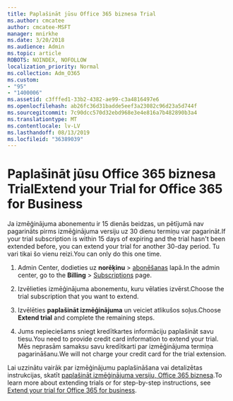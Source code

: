 ```yaml
---
title: Paplašināt jūsu Office 365 biznesa Trial
ms.author: cmcatee
author: cmcatee-MSFT
manager: mnirkhe
ms.date: 3/20/2018
ms.audience: Admin
ms.topic: article
ROBOTS: NOINDEX, NOFOLLOW
localization_priority: Normal
ms.collection: Adm_O365
ms.custom:
- "95"
- "1400006"
ms.assetid: c3fffed1-33b2-4382-ae99-c3a4816497e6
ms.openlocfilehash: ab26fc36d31badde5eef3a23082c96d23a5d744f
ms.sourcegitcommit: 7c90dcc570d32ebd968e3e4e816a7b482890b3a4
ms.translationtype: MT
ms.contentlocale: lv-LV
ms.lasthandoff: 08/13/2019
ms.locfileid: "36389039"
---
```

# <a name="extend-your-trial-for-office-365-for-business"></a><span data-ttu-id="0f67e-102">Paplašināt jūsu Office 365 biznesa Trial</span><span class="sxs-lookup"><span data-stu-id="0f67e-102">Extend your Trial for Office 365 for Business</span></span>

<span data-ttu-id="0f67e-103">Ja izmēģinājuma abonementu ir 15 dienās beidzas, un pētījumā nav pagarināts pirms izmēģinājuma versiju uz 30 dienu termiņu var pagarināt.</span><span class="sxs-lookup"><span data-stu-id="0f67e-103">If your trial subscription is within 15 days of expiring and the trial hasn't been extended before, you can extend your trial for another 30-day period.</span></span> <span data-ttu-id="0f67e-104">Tu vari tikai šo vienu reizi.</span><span class="sxs-lookup"><span data-stu-id="0f67e-104">You can only do this one time.</span></span>
  
1. <span data-ttu-id="0f67e-105">Admin Center, dodieties uz **norēķinu** \> [abonēšanas](https://go.microsoft.com/fwlink/p/?linkid=842054) lapā.</span><span class="sxs-lookup"><span data-stu-id="0f67e-105">In the admin center, go to the **Billing** \> [Subscriptions](https://go.microsoft.com/fwlink/p/?linkid=842054) page.</span></span>

2. <span data-ttu-id="0f67e-106">Izvēlieties izmēģinājuma abonementu, kuru vēlaties izvērst.</span><span class="sxs-lookup"><span data-stu-id="0f67e-106">Choose the trial subscription that you want to extend.</span></span>

3. <span data-ttu-id="0f67e-107">Izvēlēties **paplašināt izmēģinājuma** un veiciet atlikušos soļus.</span><span class="sxs-lookup"><span data-stu-id="0f67e-107">Choose **Extend trial** and complete the remaining steps.</span></span>

4. <span data-ttu-id="0f67e-108">Jums nepieciešams sniegt kredītkartes informāciju paplašināt savu tiesu.</span><span class="sxs-lookup"><span data-stu-id="0f67e-108">You need to provide credit card information to extend your trial.</span></span> <span data-ttu-id="0f67e-109">Mēs neprasām samaksu savu kredītkarti par izmēģinājuma termiņa pagarināšanu.</span><span class="sxs-lookup"><span data-stu-id="0f67e-109">We will not charge your credit card for the trial extension.</span></span>

<span data-ttu-id="0f67e-110">Lai uzzinātu vairāk par izmēģinājumu paplašināšana vai detalizētas instrukcijas, skatīt [paplašināt izmēģinājuma versiju, Office 365 biznesa](https://docs.microsoft.com/en-us/office365/admin/subscriptions-and-billing/extend-your-trial).</span><span class="sxs-lookup"><span data-stu-id="0f67e-110">To learn more about extending trials or for step-by-step instructions, see [Extend your trial for Office 365 for business](https://docs.microsoft.com/en-us/office365/admin/subscriptions-and-billing/extend-your-trial).</span></span>